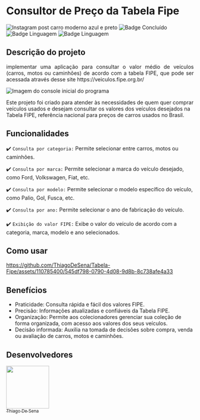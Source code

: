 # Consultor de Preço da Tabela Fipe
![Instagram post carro moderno azul e preto](https://github.com/ThiagoDeSena/Tabela-Fipe/assets/110785400/161dc760-1f5b-4d6a-8c8e-569e86b9183b)
![Badge Concluído](http://img.shields.io/static/v1?label=STATUS&message=CONCLUÍDO&color=GREEN&style=for-the-badge)
![Badge Linguagem](http://img.shields.io/static/v1?label=LINGUAGEM&message=JAVA&color=yellow&style=for-the-badge)
![Badge Linguagem](http://img.shields.io/static/v1?label=API&message=FIPE+API+HTTP+REST&color=blue&style=for-the-badge)

## Descrição do projeto 

<p align="justify">
implementar uma aplicação para consultar o valor médio de veículos (carros, motos ou caminhões) de acordo com a tabela FIPE, que pode ser acessada através desse site
https://veiculos.fipe.org.br/

![Imagem do console inicial do programa](https://github.com/ThiagoDeSena/Tabela-Fipe/assets/110785400/4dd1c8df-56da-4f68-803f-3c7ed61e6826)


Este projeto foi criado para atender às necessidades de quem quer comprar veículos usados e desejam consultar os valores dos veículos desejados na Tabela FIPE, 
referência nacional para preços de carros usados no Brasil.

</p>

## Funcionalidades

:heavy_check_mark: `Consulta por categoria:` Permite selecionar entre carros, motos ou caminhões. 

:heavy_check_mark: `Consulta por marca:`  Permite selecionar a marca do veículo desejado, como Ford, Volkswagen, Fiat, etc.

:heavy_check_mark: `Consulta por modelo:`  Permite selecionar o modelo específico do veículo, como Palio, Gol, Fusca, etc.

:heavy_check_mark: `Consulta por ano:` Permite selecionar o ano de fabricação do veículo.

:heavy_check_mark: `Exibição do valor FIPE:` Exibe o valor do veículo de acordo com a categoria, marca, modelo e ano selecionados.

## Como usar

https://github.com/ThiagoDeSena/Tabela-Fipe/assets/110785400/545df798-0790-4d08-9d8b-8c738afe4a33


## Benefícios

- Praticidade: Consulta rápida e fácil dos valores FIPE.
- Precisão: Informações atualizadas e confiáveis da Tabela FIPE.
- Organização: Permite aos colecionadores gerenciar sua coleção de forma organizada, com acesso aos valores dos seus veículos.
- Decisão informada: Auxilia na tomada de decisões sobre compra, venda ou avaliação de carros, motos e caminhões.

 

## Desenvolvedores

[<img src="https://avatars.githubusercontent.com/u/110785400?v=4" width=115><br><sub>Thiago De Sena</sub>](https://www.linkedin.com/in/thiago-de-sena-ab5b09179/)


